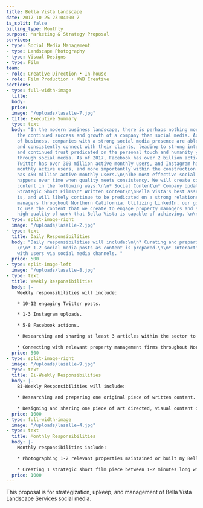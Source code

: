 ```yaml
---
title: Bella Vista Landscape
date: 2017-10-25 23:04:00 Z
is_split: false
billing_type: Monthly
purpose: Marketing & Strategy Proposal
services:
- type: Social Media Management
- type: Landscape Photography
- type: Visual Designs
- type: Film
team:
- role: Creative Direction • In-house
- role: Film Production • KWB Creative
sections:
- type: full-width-image
  title: 
  body: 
  price: 
  image: "/uploads/lasalle-7.jpg"
- title: Executive Summary
  type: text
  body: "In the modern business landscape, there is perhaps nothing more vital to
    the continued success and growth of a company than social media. Across all sectors
    of business, companies with a strong social media presence are able to continuously
    and consistently connect with their clients, leading to strong interpersonal relationships,
    and continued trust predicated on the personal touch and humanity you can demonstrate
    through social media. As of 2017, Facebook has over 2 billion active monthly users,
    Twitter has over 300 million active monthly users, and Instagram has 600 million
    monthly active users, and more importantly within the construction sector, LinkedIn
    has 450 million active monthly users.\n\nThe most effective social media marketing
    happens over time when quality meets consistency. We will create consistent, quality
    content in the following ways:\n\n* Social Content\n* Company Updates\n* Photographs\n*
    Strategic Short Films\n* Written Content\n\nBella Vista's best asset for growth
    is, and will likely continue to be predicated on a strong relationship with property
    managers throughout Northern California. Utilizing LinkedIn, our goal will be
    to use the content that we create to engage property managers and showcase the
    high-quality of work that Bella Vista is capable of achieving. \n\n"
- type: split-image-right
  image: "/uploads/lasalle-2.jpg"
- type: text
  title: Daily Responsibilities
  body: "Daily responsibilities will include:\n\n* Curating and preparing weekly content.
    \n\n* 1-2 social media posts as content is prepared.\n\n* Interacting and engaging
    with users via social media channels. "
  price: 500
- type: split-image-left
  image: "/uploads/lasalle-8.jpg"
- type: text
  title: Weekly Responsibilities
  body: |-
    Weekly responsibilities will include:

    * 10-12 engaging Twitter posts.

    * 1-3 Instagram uploads.

    * 5-8 Facebook actions.

    * Researching and sharing at least 3 articles within the sector to demonstrate credibility.

    * Connecting with relevant property management firms throughout Northern California via LinkedIn and other channels to build trust and attempt to forge strategic partnerships.
  price: 500
- type: split-image-right
  image: "/uploads/lasalle-9.jpg"
- type: text
  title: Bi-Weekly Responsibilities
  body: |-
    Bi-Weekly Responsibilities will include:

    * Researching and preparing one original piece of written content.

    * Designing and sharing one piece of art directed, visual content on major social media channels.
  price: 1000
- type: full-width-image
  image: "/uploads/lasalle-4.jpg"
- type: text
  title: Monthly Responsibilities
  body: |-
    Monthly responsibilities include:

    * Photographing 1-2 relevant properties maintained or built my Bella Vista. Preparing and releasing photos via social media channels.

    * Creating 1 strategic short film piece between 1-2 minutes long with our creative partner, KWB Creative. Releasing and promoting via relevant social media channels. Additional costs for short films will be evaluated on a per project basis.
  price: 1000
---
```


This proposal is for strategization, upkeep, and management of Bella Vista Landscape Services social media. 
